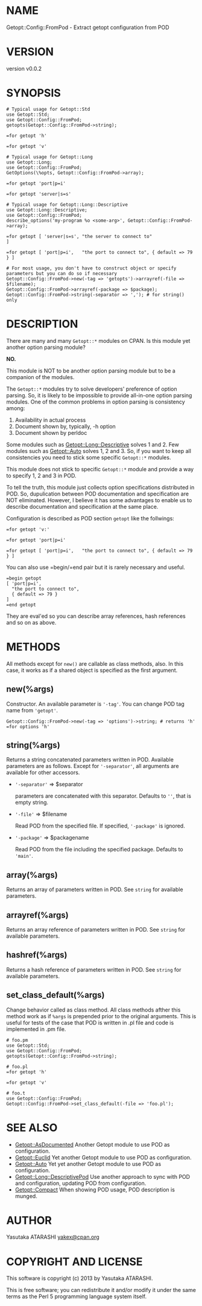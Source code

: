 # NAME

Getopt::Config::FromPod - Extract getopt configuration from POD

# VERSION

version v0.0.2

# SYNOPSIS

    # Typical usage for Getopt::Std
    use Getopt::Std;
    use Getopt::Config::FromPod;
    getopts(Getopt::Config::FromPod->string);
    
    =for getopt 'h'
    
    =for getopt 'v'

    # Typical usage for Getopt::Long
    use Getopt::Long;
    use Getopt::Config::FromPod;
    GetOptions(\%opts, Getopt::Config::FromPod->array);
    
    =for getopt 'port|p=i'
    
    =for getopt 'server|s=s'

    # Typical usage for Getopt::Long::Descriptive
    use Getopt::Long::Descriptive;
    use Getopt::Config::FromPod;
    describe_options('my-program %o <some-arg>', Getopt::Config::FromPod->array);
    
    =for getopt [ 'server|s=s', "the server to connect to"                  ]
    
    =for getopt [ 'port|p=i',   "the port to connect to", { default => 79 } ]

    # For most usage, you don't have to construct object or specify parameters but you can do so if necessary
    Getopt::Config::FromPod->new(-tag => 'getopts')->arrayref(-file => $filename);
    Getopt::Config::FromPod->arrayref(-package => $package);
    Getopt::Config::FromPod->string(-separator => ','); # for string() only

# DESCRIPTION

There are many and many `Getopt::*` modules on CPAN. Is this module yet another option parsing module?

__NO.__

This module is NOT to be another option parsing module but to be a companion of the modules.

The `Getopt::*` modules try to solve developers' preference of option parsing.
So, it is likely to be impossible to provide all-in-one option parsing modules.
One of the common problems in option parsing is consistency among:

1. Availability in actual process
2. Document shown by, typically, -h option
3. Document shown by perldoc

Some modules such as [Getopt::Long::Descriptive](https://metacpan.org/pod/Getopt::Long::Descriptive) solves 1 and 2.
Few modules such as [Getopt::Auto](https://metacpan.org/pod/Getopt::Auto) solves 1, 2 and 3.
So, if you want to keep all consistencies you need to stick some specific `Getopt::*` modules.

This module does not stick to specific `Getopt::*` module and provide a way to specify 1, 2 and 3 in POD.

To tell the truth, this module just collects option specifications distributed in POD.
So, dupulication between POD documentation and specification are NOT eliminated.
However, I believe it has some advantages to enable us to describe documentation and specification at the same place.

Configuration is described as POD section `getopt` like the follwings:

    =for getopt 'v:'

    =for getopt 'port|p=i'

    =for getopt [ 'port|p=i',   "the port to connect to", { default => 79 } ]

You can also use =begin/=end pair but it is rarely necessary and useful.

    =begin getopt
    [ 'port|p=i',
      "the port to connect to",
      { default => 79 }
    ]
    =end getopt

They are eval'ed so you can describe array references, hash references and so on as above.

# METHODS

All methods except for `new()` are callable as class methods, also.
In this case, it works as if a shared object is specified as the first argument.

## new(%args)

Constructor. An available parameter is `'-tag'`.
You can change POD tag name from `'getopt'`.

    Getopt::Config::FromPod->new(-tag => 'options')->string; # returns 'h'
    =for options 'h'

## string(%args)

Returns a string concatenated parameters written in POD.
Available parameters are as follows. Except for `'-separator'`, all arguments are available for other accessors.

- `'-separator'` => $separator

    parameters are concatenated with this separator. Defaults to `''`, that is empty string.

- `'-file'` => $filename

    Read POD from the specified file. If specified, `'-package'` is ignored.

- `'-package'` => $packagename

    Read POD from the file including the specified package. Defaults to `'main'`.

## array(%args)

Returns an array of parameters written in POD. See `string` for available parameters.

## arrayref(%args)

Returns an array reference of parameters written in POD. See `string` for available parameters.

## hashref(%args)

Returns a hash reference of parameters written in POD. See `string` for available parameters.

## set\_class\_default(%args)

Change behavior called as class method. All class methods afther this method work as if `%args` is prepended prior to the original arguments.
This is useful for tests of the case that POD is written in .pl file and code is implemented in .pm file.

    # foo.pm
    use Getopt::Std;
    use Getopt::Config::FromPod;
    getopts(Getopt::Config::FromPod->string);
    
    # foo.pl
    =for getopt 'h'
    
    =for getopt 'v'
    
    # foo.t
    use Getopt::Config::FromPod;
    Getopt::Config::FromPod->set_class_default(-file => 'foo.pl');

# SEE ALSO

- [Getopt::AsDocumented](https://metacpan.org/pod/Getopt::AsDocumented) Another Getopt module to use POD as configuration.
- [Getopt::Euclid](https://metacpan.org/pod/Getopt::Euclid) Yet another Getopt module to use POD as configuration.
- [Getopt::Auto](https://metacpan.org/pod/Getopt::Auto) Yet yet another Getopt module to use POD as configuration.
- [Getopt::Long::DescriptivePod](https://metacpan.org/pod/Getopt::Long::DescriptivePod) Use another approach to sync with POD and configuration, updating POD from configuration.
- [Getopt::Compact](https://metacpan.org/pod/Getopt::Compact) When showing POD usage, POD description is munged.

# AUTHOR

Yasutaka ATARASHI <yakex@cpan.org>

# COPYRIGHT AND LICENSE

This software is copyright (c) 2013 by Yasutaka ATARASHI.

This is free software; you can redistribute it and/or modify it under
the same terms as the Perl 5 programming language system itself.
